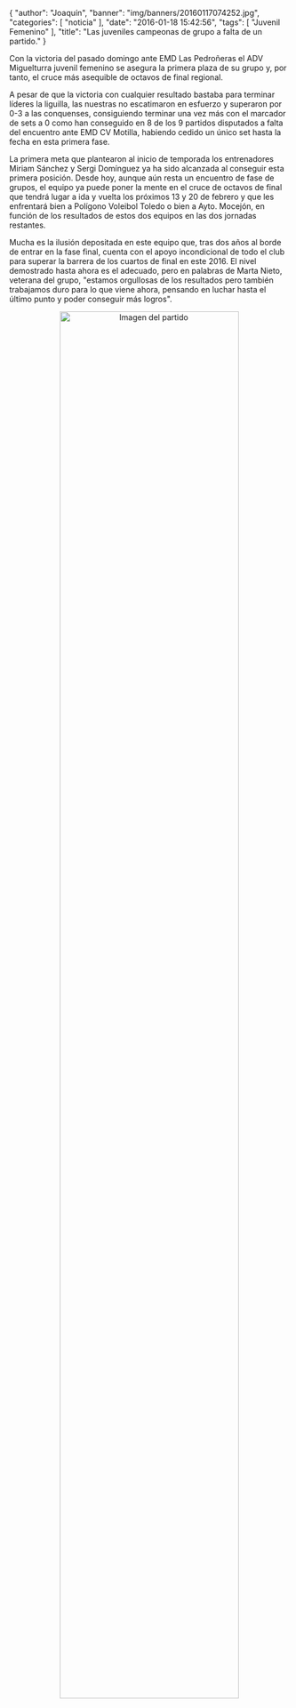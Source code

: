 {
  "author": "Joaquín", 
  "banner": "img/banners/20160117074252.jpg", 
  "categories": [
    "noticia"
  ], 
  "date": "2016-01-18 15:42:56", 
  "tags": [
    "Juvenil Femenino"
  ], 
  "title": "Las juveniles campeonas de grupo a falta de un partido."
}

Con la victoria del pasado domingo ante EMD Las Pedroñeras el ADV Miguelturra juvenil femenino se asegura la primera plaza de su grupo y, por tanto, el cruce más asequible de octavos de final regional.

A pesar de que la victoria con cualquier resultado bastaba para terminar líderes la liguilla, las nuestras no escatimaron en esfuerzo y superaron por 0-3 a las conquenses, consiguiendo terminar una vez más con el marcador de sets a 0 como han conseguido en 8 de los 9 partidos disputados a falta del encuentro ante EMD CV Motilla, habiendo cedido un único set hasta la fecha en esta primera fase.

La primera meta que plantearon al inicio de temporada los entrenadores Miriam Sánchez y Sergi Domínguez ya ha sido alcanzada al conseguir esta primera posición. Desde hoy, aunque aún resta un encuentro de fase de grupos, el equipo ya puede poner la mente en el cruce de octavos de final que tendrá lugar a ida y vuelta los próximos 13 y 20 de febrero y que les enfrentará bien a Polígono Voleibol Toledo o bien a Ayto. Mocejón, en función de los resultados de estos dos equipos en las dos jornadas restantes.

Mucha es la ilusión depositada en este equipo que, tras dos años al borde de entrar en la fase final, cuenta con el apoyo incondicional de todo el club para superar la barrera de los cuartos de final en este 2016. El nivel demostrado hasta ahora es el adecuado, pero en palabras de Marta Nieto, veterana del grupo, "estamos orgullosas de los resultados pero también trabajamos duro para lo que viene ahora, pensando en luchar hasta el último punto y poder conseguir más logros".

<center>
<a target="_new" href="http://www.advmiguelturra.org/img/banners/20160117074252.jpg"> 
<img alt="Imagen del partido" width="80%" align="center" src="http://www.advmiguelturra.org/img/banners/20160117074252.jpg"/> </a> </center> 



